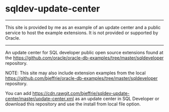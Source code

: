 # sqldev-update-center

***** 
This site is provided by me as an example of an update center and a public service to host the example extensions. It is not provided or supported by Oracle. 
*****

An update center for SQL developer public open source extensions found at the https://github.com/oracle/oracle-db-examples/tree/master/sqldeveloper repository.

NOTE: This site may also include extension examples from the local https://github.com/bjeffrie/oracle-db-examples/tree/master/sqldeveloper repository.

You can add https://cdn.rawgit.com/bjeffrie/sqldev-update-center/master/update-center.xml
as an update center in SQL Developer or download this repository and use the install from local file option.
